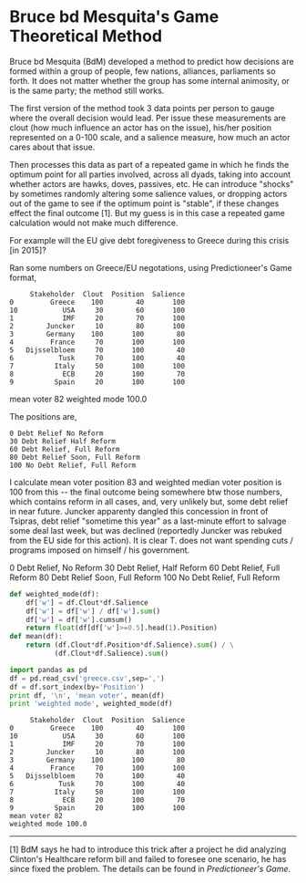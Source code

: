 # Bruce bd Mesquita's Game Theoretical Method

Bruce bd Mesquita (BdM) developed a method to predict how decisions
are formed within a group of people, few nations, alliances,
parliaments so forth. It does not matter whether the group has some
internal animosity, or is the same party; the method still works. 

The first version of the method took 3 data points per person to gauge
where the overall decision would lead. Per issue these measurements
are clout (how much influence an actor has on the issue), his/her
position represented on a 0-100 scale, and a salience measure, how
much an actor cares about that issue.

Then processes this data as part of a repeated game in which he finds
the optimum point for all parties involved, across all dyads, taking
into account whether actors are hawks, doves, passives, etc. He can
introduce "shocks" by sometimes randomly altering some salience
values, or dropping actors out of the game to see if the optimum point
is "stable", if these changes effect the final outcome [1]. But my
guess is in this case a repeated game calculation would not make much
difference.


For example will the EU give debt foregiveness to Greece during this crisis [in 2015]?

Ran some numbers on Greece/EU negotations, using Predictioneer's Game format,


```
     Stakeholder  Clout  Position  Salience
0         Greece    100        40       100
10           USA     30        60       100
1            IMF     20        70       100
2        Juncker     10        80       100
3        Germany    100       100        80
4         France     70       100       100
5   Dijsselbloem     70       100        40
6           Tusk     70       100        40
7          Italy     50       100       100
8            ECB     20       100        70
9          Spain     20       100       100 
```

mean voter 82
weighted mode 100.0

The positions are,

```
0 Debt Relief No Reform
30 Debt Relief Half Reform
60 Debt Relief, Full Reform
80 Debt Relief Soon, Full Reform
100 No Debt Relief, Full Reform
```

I calculate mean voter position 83 and weighted median voter position
is 100 from this -- the final outcome being somewhere btw those
numbers, which contains reform in all cases, and, very unlikely but,
some debt relief in near future. Juncker apparenty dangled this
concession in front of Tsipras, debt relief "sometime this year" as a
last-minute effort to salvage some deal last week, but was declined
(reportedly Juncker was rebuked from the EU side for this action). It
is clear T. does not want spending cuts / programs imposed on himself
/ his government.

0 Debt Relief, No Reform
30 Debt Relief, Half Reform
60 Debt Relief, Full Reform
80 Debt Relief Soon, Full Reform
100 No Debt Relief, Full Reform

```python
def weighted_mode(df):
    df['w'] = df.Clout*df.Salience 
    df['w'] = df['w'] / df['w'].sum()
    df['w'] = df['w'].cumsum()
    return float(df[df['w']>=0.5].head(1).Position)    
def mean(df):
    return (df.Clout*df.Position*df.Salience).sum() / \
           (df.Clout*df.Salience).sum()
```


```python
import pandas as pd
df = pd.read_csv('greece.csv',sep=',')
df = df.sort_index(by='Position')
print df, '\n', 'mean voter', mean(df)
print 'weighted mode', weighted_mode(df)
```

```text
     Stakeholder  Clout  Position  Salience
0         Greece    100        40       100
10           USA     30        60       100
1            IMF     20        70       100
2        Juncker     10        80       100
3        Germany    100       100        80
4         France     70       100       100
5   Dijsselbloem     70       100        40
6           Tusk     70       100        40
7          Italy     50       100       100
8            ECB     20       100        70
9          Spain     20       100       100 
mean voter 82
weighted mode 100.0
```


---

[1] BdM says he had to introduce this trick after a project he did
analyzing Clinton's Healthcare reform bill and failed to foresee one
scenario, he has since fixed the problem. The details can be found in
*Predictioneer's Game*.








